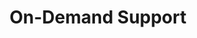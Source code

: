 ---
sort_key: 23
layout: sku
id: on-demand-support-incident
title: "On-Demand Support"
heading: "On-Demand Support"
sub-title: "Purchase a single incident of support for system and network configuration issues, including mixed-platform integration support and assistance with command-line interface tools."
features:
 - feature: "Includes:"
 - feature: "Professional support for a single request. "
 - feature: "Free call out within service area."
price: 179
unit: incident
---